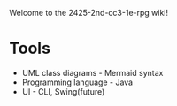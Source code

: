 Welcome to the 2425-2nd-cc3-1e-rpg wiki!

# Tools

* UML class diagrams - Mermaid syntax
* Programming language - Java
* UI - CLI, Swing(future)
